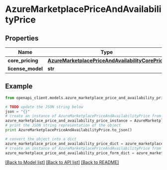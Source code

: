 # AzureMarketplacePriceAndAvailabilityPrice


## Properties
Name | Type | Description | Notes
------------ | ------------- | ------------- | -------------
**core_pricing** | [**AzureMarketplacePriceAndAvailabilityCorePrice**](AzureMarketplacePriceAndAvailabilityCorePrice.md) |  | [optional] 
**license_model** | **str** |  | [optional] 

## Example

```python
from openapi_client.models.azure_marketplace_price_and_availability_price import AzureMarketplacePriceAndAvailabilityPrice

# TODO update the JSON string below
json = "{}"
# create an instance of AzureMarketplacePriceAndAvailabilityPrice from a JSON string
azure_marketplace_price_and_availability_price_instance = AzureMarketplacePriceAndAvailabilityPrice.from_json(json)
# print the JSON string representation of the object
print AzureMarketplacePriceAndAvailabilityPrice.to_json()

# convert the object into a dict
azure_marketplace_price_and_availability_price_dict = azure_marketplace_price_and_availability_price_instance.to_dict()
# create an instance of AzureMarketplacePriceAndAvailabilityPrice from a dict
azure_marketplace_price_and_availability_price_form_dict = azure_marketplace_price_and_availability_price.from_dict(azure_marketplace_price_and_availability_price_dict)
```
[[Back to Model list]](../README.md#documentation-for-models) [[Back to API list]](../README.md#documentation-for-api-endpoints) [[Back to README]](../README.md)


